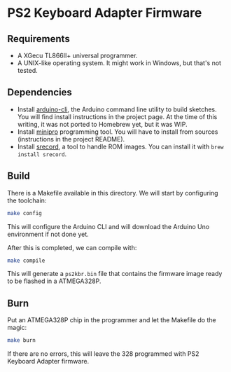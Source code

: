 # PS2 Keyboard Adapter Firmware

## Requirements

- A XGecu TL866II+ universal programmer.
- A UNIX-like operating system. It might work in Windows, but that's not tested.

## Dependencies

- Install [arduino-cli](https://github.com/arduino/arduino-cli), the Arduino command line utility to build sketches. You will find install instructions in the project page. At the time of this writing, it was not ported to Homebrew yet, but it was WIP.
- Install [minipro](https://gitlab.com/DavidGriffith/minipro) programming tool. You will have to install from sources (instructions in the project README).
- Install [srecord](http://srecord.sourceforge.net/), a tool to handle ROM images. You can install it with `brew install srecord`.

## Build

There is a Makefile available in this directory. We will start by configuring the toolchain:

```bash
make config
```

This will configure the Arduino CLI and will download the Arduino Uno environment if not done yet.

After this is completed, we can compile with:

```bash
make compile
```

This will generate a `ps2kbr.bin` file that contains the firmware image ready to be flashed in a ATMEGA328P.

## Burn

Put an ATMEGA328P chip in the programmer and let the Makefile do the magic:

```bash
make burn
```

If there are no errors, this will leave the 328 programmed with PS2 Keyboard Adapter firmware.
